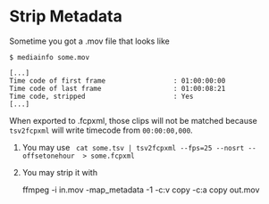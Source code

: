 # Strip Metadata

Sometime you got a .mov file that looks like

```
$ mediainfo some.mov

[...]
Time code of first frame                 : 01:00:00:00
Time code of last frame                  : 01:00:08:21
Time code, stripped                      : Yes
[...]
```

When exported to .fcpxml, those clips will not be matched because `tsv2fcpxml` will write timecode from `00:00:00,000`.

1. You may use ` cat some.tsv | tsv2fcpxml --fps=25 --nosrt --offsetonehour  > some.fcpxml`
2. You may strip it with

    ffmpeg -i in.mov -map_metadata -1 -c:v copy -c:a copy out.mov
